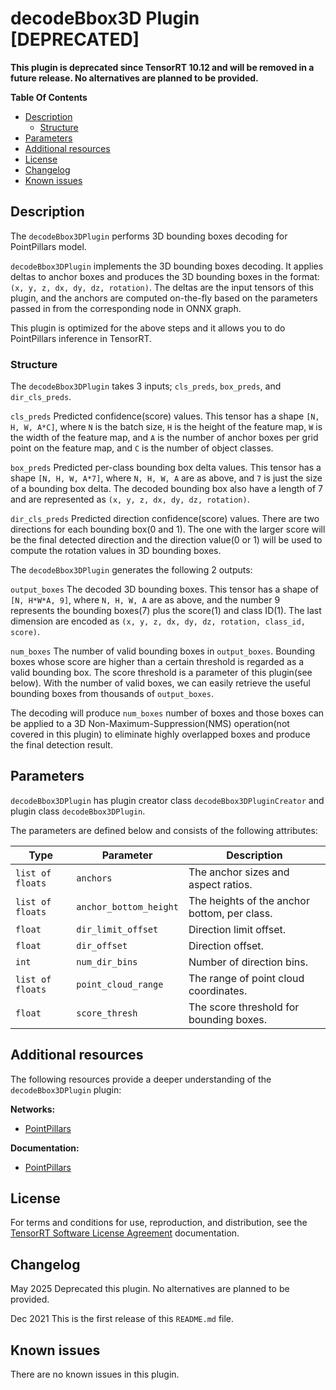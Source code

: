 # decodeBbox3D Plugin [DEPRECATED]

**This plugin is deprecated since TensorRT 10.12 and will be removed in a future release. No alternatives are planned to be provided.**

**Table Of Contents**
- [Description](#description)
    * [Structure](#structure)
- [Parameters](#parameters)
- [Additional resources](#additional-resources)
- [License](#license)
- [Changelog](#changelog)
- [Known issues](#known-issues)

## Description

The `decodeBbox3DPlugin` performs 3D bounding boxes decoding for PointPillars model.

`decodeBbox3DPlugin` implements the 3D bounding boxes decoding. It applies deltas to anchor boxes and produces the 3D bounding boxes in the format: `(x, y, z, dx, dy, dz, rotation)`. The deltas are the input tensors of this plugin, and the anchors are computed on-the-fly based on the parameters passed in from the corresponding node in ONNX graph.

This plugin is optimized for the above steps and it allows you to do PointPillars inference in TensorRT.


### Structure

The `decodeBbox3DPlugin` takes 3 inputs; `cls_preds`, `box_preds`, and `dir_cls_preds`.

`cls_preds`
Predicted confidence(score) values. This tensor has a shape `[N, H, W, A*C]`, where `N` is the batch size, `H` is the height of the feature map, `W` is the width of the feature map, and `A` is the number of anchor boxes per grid point on the feature map, and `C` is the number of object classes.


`box_preds`
Predicted per-class bounding box delta values. This tensor has a shape `[N, H, W, A*7]`, where `N, H, W, A` are as above, and `7` is just the size of a bounding box delta. The decoded bounding box also have a length of 7 and are represented as `(x, y, z, dx, dy, dz, rotation)`.


`dir_cls_preds`
Predicted direction confidence(score) values. There are two directions for each bounding box(0 and 1). The one with the larger score will be the final detected direction and the direction value(0 or 1) will be used to compute the rotation values in 3D bounding boxes.


The `decodeBbox3DPlugin` generates the following 2 outputs:

`output_boxes`
The decoded 3D bounding boxes. This tensor has a shape of `[N, H*W*A, 9]`, where `N, H, W, A` are as above, and the number 9 represents the bounding boxes(7) plus the score(1) and class ID(1). The last dimension are encoded as `(x, y, z, dx, dy, dz, rotation, class_id, score)`.


`num_boxes`
The number of valid bounding boxes in `output_boxes`. Bounding boxes whose score are higher than a certain threshold is regarded as a valid bounding box. The score threshold is a parameter of this plugin(see below). With the number of valid boxes, we can easily retrieve the useful bounding boxes from thousands of `output_boxes`.

The decoding will produce `num_boxes` number of boxes and those boxes can be applied to a 3D Non-Maximum-Suppression(NMS) operation(not covered in this plugin) to eliminate highly overlapped boxes and produce the final detection result.

## Parameters

`decodeBbox3DPlugin` has plugin creator class `decodeBbox3DPluginCreator` and plugin class `decodeBbox3DPlugin`.

The parameters are defined below and consists of the following attributes:

| Type     | Parameter                | Description
|----------|--------------------------|--------------------------------------------------------
|`list of floats`     |`anchors`                |The anchor sizes and aspect ratios.
|`list of floats`     |`anchor_bottom_height`               |The heights of the anchor bottom, per class.
|`float`   | `dir_limit_offset`  | Direction limit offset.
|`float`   | `dir_offset`        | Direction offset.
|`int`     | `num_dir_bins`      | Number of direction bins.
|`list of floats` |`point_cloud_range` | The range of point cloud coordinates.
|`float`       | `score_thresh`   | The score threshold for bounding boxes.
    
## Additional resources

The following resources provide a deeper understanding of the `decodeBbox3DPlugin` plugin:

**Networks:**
-   [PointPillars](https://arxiv.org/pdf/1812.05784)

**Documentation:**
-   [PointPillars](https://arxiv.org/pdf/1812.05784)

## License

For terms and conditions for use, reproduction, and distribution, see the [TensorRT Software License Agreement](https://docs.nvidia.com/deeplearning/sdk/tensorrt-sla/index.html)
documentation.


## Changelog

May 2025
Deprecated this plugin. No alternatives are planned to be provided.

Dec 2021
This is the first release of this `README.md` file.


## Known issues

There are no known issues in this plugin.
